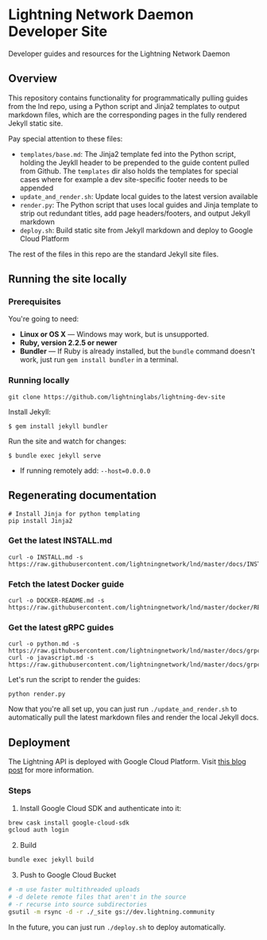 # Lightning Network Daemon Developer Site
Developer guides and resources for the Lightning Network Daemon

## Overview

This repository contains functionality for programmatically pulling guides from
the lnd repo, using a Python script and Jinja2 templates to output markdown
files, which are the corresponding pages in the fully rendered Jekyll static
site. 

Pay special attention to these files:
- `templates/base.md`: The Jinja2 template fed into the Python
  script, holding the Jeykll header to be prepended to the guide content pulled
  from Github. The `templates` dir also holds the templates for special cases
  where for example a dev site-specific footer needs to be appended
- `update_and_render.sh`: Update local guides to the latest version available
- `render.py`: The Python script that uses local guides and Jinja template to
  strip out redundant titles, add page headers/footers, and output Jekyll
  markdown
- `deploy.sh`: Build static site from Jekyll markdown and deploy to Google Cloud
  Platform

The rest of the files in this repo are the standard Jekyll site files.

## Running the site locally

### Prerequisites

You're going to need:

 - **Linux or OS X** — Windows may work, but is unsupported.
 - **Ruby, version 2.2.5 or newer**
 - **Bundler** — If Ruby is already installed, but the `bundle` command doesn't work, just run `gem install bundler` in a terminal.

### Running locally

```shell
git clone https://github.com/lightninglabs/lightning-dev-site
```
Install Jekyll:
```
$ gem install jekyll bundler
```
Run the site and watch for changes:
```
$ bundle exec jekyll serve
```
* If running remotely add: `--host=0.0.0.0`


## Regenerating documentation

```shell
# Install Jinja for python templating
pip install Jinja2
```

### Get the latest INSTALL.md
```shell
curl -o INSTALL.md -s https://raw.githubusercontent.com/lightningnetwork/lnd/master/docs/INSTALL.md
```

### Fetch the latest Docker guide
```shell
curl -o DOCKER-README.md -s https://raw.githubusercontent.com/lightningnetwork/lnd/master/docker/README.md
```

### Get the latest gRPC guides
```shell
curl -o python.md -s https://raw.githubusercontent.com/lightningnetwork/lnd/master/docs/grpc/python.md
curl -o javascript.md -s https://raw.githubusercontent.com/lightningnetwork/lnd/master/docs/grpc/javascript.md
```

Let's run the script to render the guides:
```shell
python render.py
```

Now that you're all set up, you can just run `./update_and_render.sh` to
automatically pull the latest markdown files and render the local Jekyll docs.

## Deployment

The Lightning API is deployed with Google Cloud Platform. Visit [this blog
post](https://little418.com/2015/07/jekyll-google-cloud-storage.html) for more
information.

### Steps

1. Install Google Cloud SDK and authenticate into it:
```bash
brew cask install google-cloud-sdk
gcloud auth login
```

2. Build
```bash
bundle exec jekyll build
```

3. Push to Google Cloud Bucket
```bash
# -m use faster multithreaded uploads
# -d delete remote files that aren't in the source
# -r recurse into source subdirectories
gsutil -m rsync -d -r ./_site gs://dev.lightning.community
```

In the future, you can just run `./deploy.sh` to deploy automatically.
